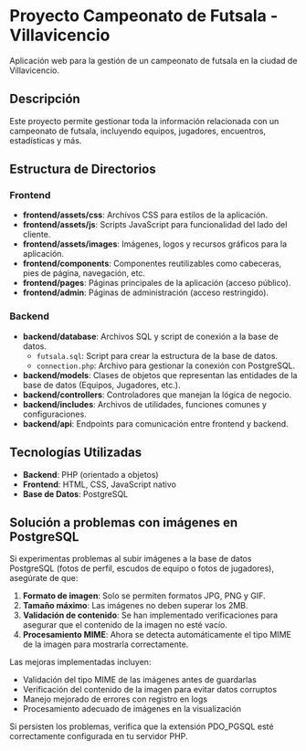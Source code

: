 # Proyecto Campeonato de Futsala - Villavicencio

Aplicación web para la gestión de un campeonato de futsala en la ciudad de Villavicencio.

## Descripción
Este proyecto permite gestionar toda la información relacionada con un campeonato de futsala, incluyendo equipos, jugadores, encuentros, estadísticas y más.

## Estructura de Directorios

### Frontend

- **frontend/assets/css**: Archivos CSS para estilos de la aplicación.
- **frontend/assets/js**: Scripts JavaScript para funcionalidad del lado del cliente.
- **frontend/assets/images**: Imágenes, logos y recursos gráficos para la aplicación.
- **frontend/components**: Componentes reutilizables como cabeceras, pies de página, navegación, etc.
- **frontend/pages**: Páginas principales de la aplicación (acceso público).
- **frontend/admin**: Páginas de administración (acceso restringido).

### Backend

- **backend/database**: Archivos SQL y script de conexión a la base de datos.
  - `futsala.sql`: Script para crear la estructura de la base de datos.
  - `connection.php`: Archivo para gestionar la conexión con PostgreSQL.
- **backend/models**: Clases de objetos que representan las entidades de la base de datos (Equipos, Jugadores, etc.).
- **backend/controllers**: Controladores que manejan la lógica de negocio.
- **backend/includes**: Archivos de utilidades, funciones comunes y configuraciones.
- **backend/api**: Endpoints para comunicación entre frontend y backend.

## Tecnologías Utilizadas

- **Backend**: PHP (orientado a objetos)
- **Frontend**: HTML, CSS, JavaScript nativo
- **Base de Datos**: PostgreSQL

## Solución a problemas con imágenes en PostgreSQL

Si experimentas problemas al subir imágenes a la base de datos PostgreSQL (fotos de perfil, escudos de equipo o fotos de jugadores), asegúrate de que:

1. **Formato de imagen**: Solo se permiten formatos JPG, PNG y GIF.
2. **Tamaño máximo**: Las imágenes no deben superar los 2MB.
3. **Validación de contenido**: Se han implementado verificaciones para asegurar que el contenido de la imagen no esté vacío.
4. **Procesamiento MIME**: Ahora se detecta automáticamente el tipo MIME de la imagen para mostrarla correctamente.

Las mejoras implementadas incluyen:
- Validación del tipo MIME de las imágenes antes de guardarlas
- Verificación del contenido de la imagen para evitar datos corruptos
- Manejo mejorado de errores con registro en logs
- Procesamiento adecuado de imágenes en la visualización

Si persisten los problemas, verifica que la extensión PDO_PGSQL esté correctamente configurada en tu servidor PHP.
